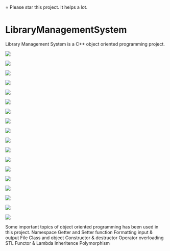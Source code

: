 :star: Please star this project. It helps a lot.
# LibraryManagementSystem
Library Management System is a C++ object oriented programming project.

![](.//media/Capture1.PNG?raw=true)

![](.//media/Capture2.PNG?raw=true)

![](.//media/Capture3.PNG?raw=true)

![](.//media/Capture4.PNG?raw=true)

![](.//media/Capture5.PNG?raw=true)

![](.//media/Capture6.PNG?raw=true)

![](.//media/Capture7.PNG?raw=true)

![](.//media/Capture8.PNG?raw=true)

![](.//media/Capture9.PNG?raw=true)

![](.//media/Capture10.PNG?raw=true)

![](.//media/Capture11.PNG?raw=true)

![](.//media/Capture12.PNG?raw=true)

![](.//media/Capture13.PNG?raw=true)

![](.//media/Capture14.PNG?raw=true)

![](.//media/Capture15.PNG?raw=true)

![](.//media/Capture16.PNG?raw=true)

![](.//media/Capture17.PNG?raw=true)

![](.//media/Capture18.PNG?raw=true)

Some important topics of object oriented programming has been used in this project.
Namespace
Getter and Setter function
Formatting input & output
File
Class and object
Constructor  & destructor
Operator overloading
STL
Functor & Lambda
Inheritence 
Polymorphism
>>> 
